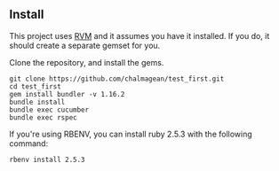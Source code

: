 ## Install

This project uses [RVM](https://rvm.io/) and it assumes you have it installed. If you do, it should create a separate gemset for you.

Clone the repository, and install the gems.

```
git clone https://github.com/chalmagean/test_first.git
cd test_first
gem install bundler -v 1.16.2
bundle install
bundle exec cucumber
bundle exec rspec
```

If you're using RBENV, you can install ruby 2.5.3 with the following command:

```
rbenv install 2.5.3
```
